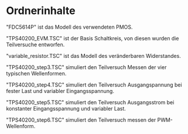 # Ordnerinhalte 

"FDC5614P" ist das Modell des verwendeten PMOS.

"TPS40200_EVM.TSC" ist der Basis Schaltkreis, von diesen wurden die Teilversuche entworfen.

"variable_resistor.TSC" ist das Modell des veränderbaren Widerstandes. 

"TPS40200_step3.TSC" simuliert den Teilversuch Messen der vier typischen Wellenformen.

"TPS40200_step4.TSC" simuliert den Teilversuch Ausgangspannung bei fester Last und variabler Eingangsspannung. 

"TPS40200_step5.TSC" simuliert den Teilversuch Ausgangsstrom bei konstanter Eingangsspannung und variabler Last.

"TPS40200_step6.TSC" simuliert den Teilversuch messen der PWM-Wellenform.
